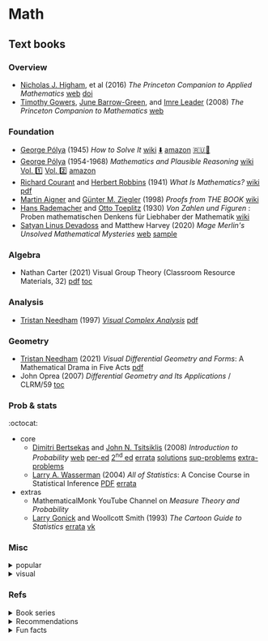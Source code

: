# Math

## Text books

### Overview

- [Nicholas J. Higham](https://en.wikipedia.org/wiki/Nicholas_Higham), et al
  (2016) *The Princeton Companion to Applied Mathematics*
  [web](https://press.princeton.edu/books/hardcover/9780691150390/the-princeton-companion-to-applied-mathematics)
  [doi](https://doi.org/10.1515/9781400874477)
- [Timothy Gowers](https://en.wikipedia.org/wiki/Timothy_Gowers),
  [June Barrow-Green](https://en.wikipedia.org/wiki/June_Barrow-Green),
  and [Imre Leader](https://en.wikipedia.org/wiki/Imre_Leader)
  (2008) *The Princeton Companion to Mathematics*
  [web](https://press.princeton.edu/books/hardcover/9780691118802/the-princeton-companion-to-mathematics)

### Foundation

- [George Pólya](https://en.wikipedia.org/wiki/George_P%C3%B3lya)
  (1945) *How to Solve It*
  [wiki](https://en.wikipedia.org/wiki/How_to_Solve_It)
  [:arrow_down:](http://www.im.ufrj.br/~monica/funcoes/Polya.pdf)
  [amazon](https://www.amazon.de/-/en/George-Polya/dp/0140124993/ref=pd_sbs_sccl_2_1/261-5133149-6066016?pd_rd_w=ijFwb&content-id=amzn1.sym.6c0521be-6c2b-450c-bb72-af8082730381&pf_rd_p=6c0521be-6c2b-450c-bb72-af8082730381&pf_rd_r=RN8V9H71QM6XZ6J82EWD&pd_rd_wg=h5Qj0&pd_rd_r=1e1eaba8-3600-4654-a7d3-82a3c9a142fc&pd_rd_i=0140124993&psc=1)
  [:ru::green_book:](https://sheba.spb.ru/shkola/kak-reshat-1959.djvu)
- [George Pólya](https://en.wikipedia.org/wiki/George_P%C3%B3lya)
  (1954-1968) *Mathematics and Plausible Reasoning*
  [wiki](https://en.wikipedia.org/wiki/Mathematics_and_Plausible_Reasoning)
  [Vol. :one:](https://www.isinj.com/mt-usamo/Mathematics%20and%20Plausible%20Reasoning%20I%20-%20Polya%20G.pdf)
  [Vol. :two:](https://uberty.org/wp-content/uploads/2016/01/Polya_G._Mathematics_and_Plausible_Reasoning2.pdf)
  [amazon](https://www.amazon.de/-/en/George-Polya/dp/1639235663/ref=zg-te-pba_sccl_1_4/261-5133149-6066016?pd_rd_w=CKf04&content-id=amzn1.sym.2773ee31-e1d7-4b66-89a3-82d27d16ebdc&pf_rd_p=2773ee31-e1d7-4b66-89a3-82d27d16ebdc&pf_rd_r=WV916JY5F6X0QWCRADNR&pd_rd_wg=CW2DR&pd_rd_r=0380dc58-79c7-4d78-91c6-dc35d2187496&pd_rd_i=1639235663&psc=1)
- [Richard Courant](https://en.wikipedia.org/wiki/Richard_Courant)
  and [Herbert Robbins](https://en.wikipedia.org/wiki/Herbert_Robbins)
  (1941) *What Is Mathematics?*
  [wiki](https://en.wikipedia.org/wiki/What_Is_Mathematics%3F)
  [pdf](https://old.mccme.ru//free-books//pdf/kurant.pdf)
- [Martin Aigner](https://en.wikipedia.org/wiki/Martin_Aigner)
  and [Günter M. Ziegler](https://en.wikipedia.org/wiki/G%C3%BCnter_M._Ziegler)
  (1998) *Proofs from THE BOOK*
  [wiki](https://en.wikipedia.org/wiki/Proofs_from_THE_BOOK)
- [Hans Rademacher](https://en.wikipedia.org/wiki/Hans_Rademacher)
  and [Otto Toeplitz](https://en.wikipedia.org/wiki/Otto_Toeplitz)
  (1930) *Von Zahlen und Figuren* : Proben mathematischen Denkens für Liebhaber der Mathematik
  [wiki](https://ru.wikipedia.org/wiki/%D0%A7%D0%B8%D1%81%D0%BB%D0%B0_%D0%B8_%D1%84%D0%B8%D0%B3%D1%83%D1%80%D1%8B)
- [Satyan Linus Devadoss](https://en.wikipedia.org/wiki/Satyan_Devadoss)
  and Matthew Harvey
  (2020) *Mage Merlin's Unsolved Mathematical Mysteries*
  [web](https://mitpress.mit.edu/9780262542753/mage-merlins-unsolved-mathematical-mysteries/)
  [sample](https://mitp-content-server.mit.edu/books/content/sectbyfn/books_pres_0/12016/sample_pages_spread.pdf)
<!-- - [Gabriele Lolli](https://it.wikipedia.org/wiki/Gabriele_Lolli)
  (2022) *The Meaning of Proofs* Mathematics as Storytelling
  [web](https://mitpress.mit.edu/9780262544269/the-meaning-of-proofs/) -->

<!--
- The Mathematical Gazette / https://www.cambridge.org/core/journals/mathematical-gazette
- Kvant
-->

### Algebra

- Nathan Carter (2021) Visual Group Theory (Classroom Resource Materials, 32)
  [pdf](https://github.com/liwei766/visual-group-theory/blob/master/visual%20group%20theory.pdf)
  [toc](https://www.ams.org/books/clrm/032/clrm032-endmatter.pdf)
<!-- - Matej Brešar (2019) Undergraduate Algebra: A Unified Approach (Springer Undergraduate Mathematics Series) -->
<!-- - D. A. R. Wallace (1998) Groups, Rings and Fields -->

### Analysis

- [Tristan Needham](https://en.wikipedia.org/wiki/Tristan_Needham)
  (1997) [*Visual Complex Analysis*](complex_analysis/needham_vca/README.md)
  [pdf](https://umv.science.upjs.sk/hutnik/NeedhamVCA.pdf)

### Geometry

- [Tristan Needham](https://en.wikipedia.org/wiki/Tristan_Needham)
  (2021) *Visual Differential Geometry and Forms*: A Mathematical Drama in Five Acts
  [pdf](http://www.alefenu.com/libri/visualdifferentialgeometry.pdf)
- John Oprea
  (2007) *Differential Geometry and Its Applications* / CLRM/59
  [toc](https://www.ams.org/books/clrm/059/clrm059-endmatter.pdf)

### Prob & stats

:octocat:

- core
  - [Dimitri Bertsekas](https://en.wikipedia.org/wiki/Dimitri_Bertsekas)
    and [John N. Tsitsiklis](https://en.wikipedia.org/wiki/John_Tsitsiklis)
    (2008) *Introduction to Probability*
    [web](http://www.athenasc.com/probbook.html)
    [per-ed](https://www.vfu.bg/en/e-Learning/Math--Bertsekas_Tsitsiklis_Introduction_to_probability.pdf)
    [2<sup>nd</sup> ed](https://bank.engzenon.com/tmp/5e7f97b9-c014-4995-972e-4bc8c0feb99b/5f00c512-a668-4279-90fe-4777c0feb99b/introduction_to_probability_bertsekas_2nd_2008.pdf)
    [errata](http://athenasc.com/prob-errata_2ndedition.pdf)
    [solutions](http://www.athenasc.com/prob-solved_2ndedition.pdf)
    [sup-problems](http://www.athenasc.com/prob-supp.html)
    [extra-problems](https://www1.cmc.edu/pages/faculty/MONeill/Math151/Handouts/default.htm)
  - [Larry A. Wasserman](https://en.wikipedia.org/wiki/Larry_A._Wasserman)
    (2004) *All of Statistics*: A Concise Course in Statistical Inference
    [PDF](https://egrcc.github.io/docs/math/all-of-statistics.pdf)
    [errata](https://www.stat.cmu.edu/~larry/all-of-statistics/)
- extras
  - MathematicalMonk YouTube Channel on *Measure Theory and Probability*
  - [Larry Gonick](https://en.wikipedia.org/wiki/Larry_Gonick) and Woollcott Smith
    (1993) *The Cartoon Guide to Statistics*
    [errata](https://sites.temple.edu/woollcottsmith/files/2020/05/Corrections-Cartoon-Guide-to-Statistics.pdf)
    [vk](https://vk.com/wall-193687731_538?lang=en)

<!-- -  Statistics in a Nutshell: A Desktop Quick Reference by Sarah Boslaugh, Paul Andrew, Dr. Watters 
  https://vk.com/wall363612015_16200
- How to Lie with Statistics by Darrell Huff
https://vk.com/wall263712555_1875
- Statistical Inference von K Zuev 
  [![arXiv:1603.04929](https://img.shields.io/badge/arXiv-1603.04929-f9f107.svg)](https://arxiv.org/abs/1603.04929)
- Charles Wheelan Naked Statistics: Stripping the Dread from the Data
https://vk.com/wall-160351198_911?lang=en
- E.T. Jaynes (2003) Probability Theory: The Logic of Science
  http://www.med.mcgill.ca/epidemiology/hanley/bios601/GaussianModel/JaynesProbabilityTheory.pdf
- David Spiegelhalter () The Art of Statistics: Learning from Data
https://vk.com/wall-35828218_951
- Statistics by David Freedman, Robert Pisani, Roger Purves
- Doing Bayesian Data Analysis: A Tutorial with R and BUGS by John Kruschke
https://nyu-cdsc.github.io/learningr/assets/kruschke_bayesian_in_R.pdf
- What is a p-value anyway? 34 Stories to Help You Actually Understand Statistics by Andrew J. Vickers 
- Understanding The New Statistics: Effect Sizes, Confidence Intervals, and Meta-Analysis (Multivariate Applications Series) by Geoff Cumming
- Statistics Done Wrong: The Woefully Complete Guide by Alex Reinhart
https://www.statisticsdonewrong.com/ -->

### Misc

<details><summary>popular</summary>

- pop
  - Jonas Peters and Nicolai Meinshausen
    (2021) *The Raven's Hat*: Fallen Pictures, Rising Sequences, and Other Mathematical Games
    [web](https://mitpress.mit.edu/9780262044516/the-ravens-hat)
  - [James Tanton](https://en.wikipedia.org/wiki/James_Tanton)
    (2001) *Solve This*: Math Activities for Students and Clubs
  - [Randall Munroe](https://en.wikipedia.org/wiki/Randall_Munroe)
    *What If? 2*: Additional Serious Scientific Answers to Absurd Hypothetical Questions
    [wiki](https://en.wikipedia.org/wiki/What_If%3F_(book))

</details>
<details><summary>visual</summary>

- visual
  - Roger B. Nelsen
    (1993-2019) *Proofs Without Words*, Vols. 1,14, and 52
  - Roger B. Nelsen
    (2015) *Cameos for Calculus*: Visualization in the First-Year Course, Vol.49
  - Claudi Alsina, Roger B. Nelsen
    (2006) *Math Made Visual*: Creating Images for Understanding Mathematics

</details>

### Refs

<details><summary>Book series</summary>

Series
- Springer Series:
  - :books: Universitext
  - :books: Springer Undergraduate Mathematics Series
- AMS Series:
  - :books: [Classroom Resource Materials](https://bookstore.ams.org/view?ProductCode=CLRM)
- :books: Taha Sochi
- :books: [McGraw Hill Professional](https://www.mhprofessional.com/templates/schaums/)

</details>
<details><summary>Recommendations</summary>

Recommendations:
- Self-study:
  [1](https://www.quantstart.com/articles/How-to-Learn-Advanced-Mathematics-Without-Heading-to-University-Part-1/)
  [4](https://www.quantstart.com/articles/how-to-learn-advanced-mathematics-without-heading-to-university-part-4/)
- [stats](https://www.bookscrolling.com/best-statistics-books-time/)

</details>

<details><summary>Fun facts</summary>

Fun facts:
- [freshman's dream](https://en.wikipedia.org/wiki/Freshman%27s_dream)
- [sophomore's dream](https://en.wikipedia.org/wiki/Sophomore%27s_dream)

</details>
